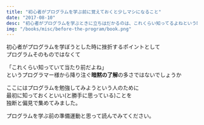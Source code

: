 ```yaml
---
title: "初心者がプログラムを学ぶ前に覚えておくと少しマシになること"
date: "2017-08-10"
desc: "初心者がプログラムを学ぶときに立ちはだかるのは、これくらい知ってるよねという暗黙の了解。「いや知らんがな」を減らすための本"
img: "/books/misc/before-the-program/book.png"
---
```


初心者がプログラムを学ぼうとした時に挫折するポイントとして<br>
プログラムそのものではなくて

「これくらい知っていて当たり前だよね」<br>
というプログラマー様から降り注ぐ**暗黙の了解**の多さではないでしょうか

ここにはプログラムを勉強してみようという人のために<br>
最初に知っておくといい(と勝手に思っている)ことを<br>
独断と偏見で集めてみました。

プログラムを学ぶ前の準備運動と思って読んでみてください。
